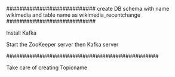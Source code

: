 ###########################
create DB schema with name wikimedia and table name as wikimedia_recentchange
###########################

Install Kafka

Start the ZooKeeper server then Kafka server

##############################################

Take care of creating Topicname
